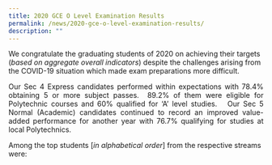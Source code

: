 ```yaml
---
title: 2020 GCE O Level Examination Results
permalink: /news/2020-gce-o-level-examination-results/
description: ""
---
```

We congratulate the graduating students of 2020 on achieving their targets (_based on aggregate overall indicators_) despite the challenges arising from the COVID-19 situation which made exam preparations more difficult.   

<p style="text-align: justify;">Our Sec 4 Express candidates performed within expectations with 78.4% obtaining 5 or more subject passes.  89.2% of them were eligible for Polytechnic courses and 60% qualified for ‘A’ level studies.   Our Sec 5 Normal (Academic) candidates continued to record an improved value-added performance for another year with 76.7% qualifying for studies at local Polytechnics.</p>


Among the top students \[_in alphabetical order_\] from the respective streams were: